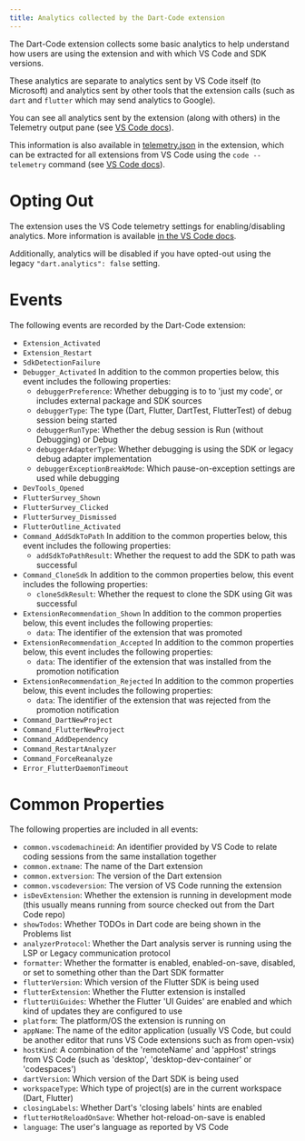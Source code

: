 ```yaml
---
title: Analytics collected by the Dart-Code extension
---
```


The Dart-Code extension collects some basic analytics to help understand how users are using the extension and with which VS Code and SDK versions.

These analytics are separate to analytics sent by VS Code itself (to Microsoft) and analytics sent by other tools that the extension calls (such as `dart` and `flutter` which may send analytics to Google).

You can see all analytics sent by the extension (along with others) in the Telemetry output pane (see [VS Code docs](https://code.visualstudio.com/docs/getstarted/telemetry#_output-channel-for-telemetry-events)).

This information is also available in [telemetry.json](https://github.com/Dart-Code/Dart-Code/blob/master/telemetry.json) in the extension, which can be extracted for all extensions from VS Code using the `code --telemetry` command (see [VS Code docs](https://code.visualstudio.com/docs/getstarted/telemetry#_viewing-all-telemetry-events)).

# Opting Out

The extension uses the VS Code telemetry settings for enabling/disabling analytics. More information is available [in the VS Code docs](https://code.visualstudio.com/docs/getstarted/telemetry#_disable-telemetry-reporting).

Additionally, analytics will be disabled if you have opted-out using the legacy `"dart.analytics": false` setting.

# Events

The following events are recorded by the Dart-Code extension:

- `Extension_Activated`
- `Extension_Restart`
- `SdkDetectionFailure`
- `Debugger_Activated`
  In addition to the common properties below, this event includes the following properties:
   - `debuggerPreference`: Whether debugging is to to 'just my code', or includes external package and SDK sources
   - `debuggerType`: The type (Dart, Flutter, DartTest, FlutterTest) of debug session being started
   - `debuggerRunType`: Whether the debug session is Run (without Debugging) or Debug
   - `debuggerAdapterType`: Whether debugging is using the SDK or legacy debug adapter implementation
   - `debuggerExceptionBreakMode`: Which pause-on-exception settings are used while debugging
- `DevTools_Opened`
- `FlutterSurvey_Shown`
- `FlutterSurvey_Clicked`
- `FlutterSurvey_Dismissed`
- `FlutterOutline_Activated`
- `Command_AddSdkToPath`
  In addition to the common properties below, this event includes the following properties:
   - `addSdkToPathResult`: Whether the request to add the SDK to path was successful
- `Command_CloneSdk`
  In addition to the common properties below, this event includes the following properties:
   - `cloneSdkResult`: Whether the request to clone the SDK using Git was successful
- `ExtensionRecommendation_Shown`
  In addition to the common properties below, this event includes the following properties:
   - `data`: The identifier of the extension that was promoted
- `ExtensionRecommendation_Accepted`
  In addition to the common properties below, this event includes the following properties:
   - `data`: The identifier of the extension that was installed from the promotion notification
- `ExtensionRecommendation_Rejected`
  In addition to the common properties below, this event includes the following properties:
   - `data`: The identifier of the extension that was rejected from the promotion notification
- `Command_DartNewProject`
- `Command_FlutterNewProject`
- `Command_AddDependency`
- `Command_RestartAnalyzer`
- `Command_ForceReanalyze`
- `Error_FlutterDaemonTimeout`

# Common Properties

The following properties are included in all events:

 - `common.vscodemachineid`: An identifier provided by VS Code to relate coding sessions from the same installation together
 - `common.extname`: The name of the Dart extension
 - `common.extversion`: The version of the Dart extension
 - `common.vscodeversion`: The version of VS Code running the extension
 - `isDevExtension`: Whether the extension is running in development mode (this usually means running from source checked out from the Dart Code repo)
 - `showTodos`: Whether TODOs in Dart code are being shown in the Problems list
 - `analyzerProtocol`: Whether the Dart analysis server is running using the LSP or Legacy communication protocol
 - `formatter`: Whether the formatter is enabled, enabled-on-save, disabled, or set to something other than the Dart SDK formatter
 - `flutterVersion`: Which version of the Flutter SDK is being used
 - `flutterExtension`: Whether the Flutter extension is installed
 - `flutterUiGuides`: Whether the Flutter 'UI Guides' are enabled and which kind of updates they are configured to use
 - `platform`: The platform/OS the extension is running on
 - `appName`: The name of the editor application (usually VS Code, but could be another editor that runs VS Code extensions such as from open-vsix)
 - `hostKind`: A combination of the 'remoteName' and 'appHost' strings from VS Code (such as 'desktop', 'desktop-dev-container' or 'codespaces')
 - `dartVersion`: Which version of the Dart SDK is being used
 - `workspaceType`: Which type of project(s) are in the current workspace (Dart, Flutter)
 - `closingLabels`: Whether Dart's 'closing labels' hints are enabled
 - `flutterHotReloadOnSave`: Whether hot-reload-on-save is enabled
 - `language`: The user's language as reported by VS Code
